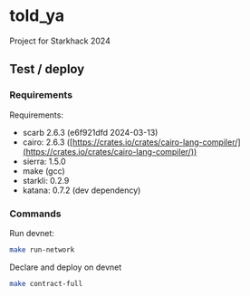 # told_ya

Project for Starkhack 2024

## Test / deploy

### Requirements

Requirements:

- scarb 2.6.3 (e6f921dfd 2024-03-13)
- cairo: 2.6.3 ([https://crates.io/crates/cairo-lang-compiler/](https://crates.io/crates/cairo-lang-compiler/))
- sierra: 1.5.0
- make (gcc)
- starkli: 0.2.9
- katana: 0.7.2 (dev dependency)

### Commands

Run devnet:

```bash
make run-network
```

Declare and deploy on devnet

```bash
make contract-full
```
